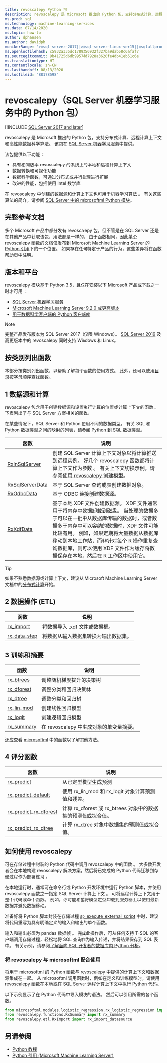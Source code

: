 ```yaml
---
title: revoscalepy Python 包
description: revoscalepy 是 Microsoft 推出的 Python 包，支持分布式计算、远程计算上下文和高性能数据科学算法。
ms.prod: sql
ms.technology: machine-learning-services
ms.date: 07/14/2020
ms.topic: how-to
author: dphansen
ms.author: davidph
monikerRange: '>=sql-server-2017||>=sql-server-linux-ver15||=sqlallproducts-allversions'
ms.openlocfilehash: c5932a335dc1789256932f327ba9dab58c6afaf7
ms.sourcegitcommit: 9b41725d6db9957dd7928a3620fe4db41eb51c6e
ms.translationtype: HT
ms.contentlocale: zh-CN
ms.lasthandoff: 08/13/2020
ms.locfileid: "88178598"
---
```

# <a name="revoscalepy-python-package-in-sql-server-machine-learning-services"></a>revoscalepy（SQL Server 机器学习服务中的 Python 包）
[!INCLUDE [SQL Server 2017 and later](../../includes/applies-to-version/sqlserver2017.md)]

revoscalepy 是 Microsoft 推出的 Python 包，支持分布式计算、远程计算上下文和高性能数据科学算法。 该包在 [SQL Server 机器学习服务](../sql-server-machine-learning-services.md)中提供。

该包提供以下功能：

+ 具有相同版本 revoscalepy 的系统上的本地和远程计算上下文 
+ 数据转换和可视化功能
+ 数据科学函数，可通过分布式或并行处理进行扩展
+ 改进的性能，包括使用 Intel 数学库

在 revoscalepy 中创建的数据源和计算上下文也可用于机器学习算法  。 有关这些算法的简介，请参阅 [SQL Server 中的 microsoftml Python 模块](ref-py-microsoftml.md)。

## <a name="full-reference-documentation"></a>完整参考文档

多个 Microsoft 产品中都分发有 revoscalepy 包，但不管是在 SQL Server 还是在其他产品中获取该包，用法都是一样的。 由于函数相同，因此[单个 revoscalepy 函数的文档](https://docs.microsoft.com/machine-learning-server/python-reference/revoscalepy/revoscalepy-package)仅发布到 Microsoft Machine Learning Server 的 [Python 引用](https://docs.microsoft.com/machine-learning-server/python-reference/introducing-python-package-reference)下的一个位置。 如果存在任何特定于产品的行为，这些差异将在函数帮助页中注明。

## <a name="versions-and-platforms"></a>版本和平台

revoscalepy 模块基于 Python 3.5，且仅在安装以下 Microsoft 产品或下载之一时才可用  ：

+ [SQL Server 机器学习服务](../install/sql-machine-learning-services-windows-install.md)
+ [Microsoft Machine Learning Server 9.2.0 或更高版本](https://docs.microsoft.com/machine-learning-server/)
+ [用于数据科学客户端的 Python 客户端库](setup-python-client-tools-sql.md)

> [!NOTE]
> 完整产品发布版本为 SQL Server 2017（仅限 Windows）。 [SQL Server 2019](../../linux/sql-server-linux-setup-machine-learning.md) 及高更版本中的 revoscalepy 同时支持 Windows 和 Linux。

## <a name="functions-by-category"></a>按类别列出函数

本部分按类别列出函数，以帮助了解每个函数的使用方式。 此外，还可以使用[目录](https://docs.microsoft.com/machine-learning-server/python-reference/introducing-python-package-reference)按字母顺序查找函数。

## <a name="1-data-source-and-compute"></a>1 数据源和计算

revoscalepy 包含用于创建数据源和设置执行计算的位置或计算上下文的函数   。 下表列出了与 SQL Server 方案相关的函数。

在某些情况下，SQL Server 和 Python 使用不同的数据类型。 有关 SQL 和 Python 数据类型之间的映射的列表，请参阅 [Python 到 SQL 数据类型](python-libraries-and-data-types.md)。

| 函数| 说明|
| ------- | ---------- |
| [RxInSqlServer](https://docs.microsoft.com/machine-learning-server/python-reference/revoscalepy/rxinsqlserver) |  创建 SQL Server 计算上下文对象以将计算推送到远程实例。 好几个 revoscalepy 函数都将计算上下文作为参数  。 有关上下文切换示例，请参阅[使用 revoscalepy 创建模型](../tutorials/use-python-revoscalepy-to-create-model.md)。|
| [RxSqlServerData](https://docs.microsoft.com/machine-learning-server/python-reference/revoscalepy/rxsqlserverdata) | 基于 SQL Server 查询或表创建数据对象。 |
| [RxOdbcData](https://docs.microsoft.com/machine-learning-server/python-reference/revoscalepy/rxodbcdata)| 基于 ODBC 连接创建数据源。 |
| [RxXdfData](https://docs.microsoft.com/machine-learning-server/python-reference/revoscalepy/rxxdfdata) | 基于本地 XDF 文件创建数据源。 XDF 文件通常用于将内存中数据卸载到磁盘。 当处理的数据多于可以在一批中从数据库传输的数据时，或者数据多于内存中可以容纳的数据时，XDF 文件可能比较有用。 例如，如果定期将大量数据从数据库移动到本地工作站，而非针对每个 R 操作重复查询数据库，则可以使用 XDF 文件作为缓存将数据保存在本地，然后在 R 工作区中使用它。 |

> [!TIP]
> 如果不熟悉数据源或计算上下文，建议从 Microsoft Machine Learning Server 文档中的[分布式计算](https://docs.microsoft.com/machine-learning-server/r/how-to-revoscaler-distributed-computing)开始。

## <a name="2-data-manipulation-etl"></a>2 数据操作 (ETL)

| 函数 | 说明 |
|----------|-------------|
|[rx_import](https://docs.microsoft.com/machine-learning-server/python-reference/revoscalepy/rx-import) | 将数据导入 .xdf 文件或数据框。|
|[rx_data_step](https://docs.microsoft.com/machine-learning-server/python-reference/revoscalepy/rx-data-step) | 将数据从输入数据集转换为输出数据集。|

<a name="bkmk_algorithms"></a>

## <a name="3-training-and-summarization"></a>3 训练和摘要

| 函数| 说明|
| ------- | ---------- |
|[rx_btrees](https://docs.microsoft.com/machine-learning-server/python-reference/revoscalepy/rx-btrees) | 调整随机梯度提升的决策树|
|[rx_dforest](https://docs.microsoft.com/machine-learning-server/python-reference/revoscalepy/rx-dforest) | 调整分类和回归决策林|
|[rx_dtree](https://docs.microsoft.com/machine-learning-server/python-reference/revoscalepy/rx-dtree) | 调整分类和回归树 |
|[rx_lin_mod](https://docs.microsoft.com/machine-learning-server/python-reference/revoscalepy/rx-lin-mod) | 创建线性回归模型|
|[rx_logit](https://docs.microsoft.com/machine-learning-server/python-reference/revoscalepy/rx-logit) | 创建逻辑回归模型|
|[rx_summary](https://docs.microsoft.com/machine-learning-server/python-reference/revoscalepy/rx-summary) | 在 revoscalepy 中生成对象的单变量摘要。|

还应查看 [microsoftml](https://docs.microsoft.com/machine-learning-server/python-reference/microsoftml/microsoftml-package) 中的函数以了解其他方法。

<a name="ml-scoring"></a>

## <a name="4-scoring-functions"></a>4 评分函数

| 函数| 说明|
| ------- | ---------- |
| [rx_predict](https://docs.microsoft.com/machine-learning-server/python-reference/revoscalepy/rx-predict) | 从已定型模型生成预测|) | 从已定型模型生成预测，并可用于实时评分。 |
|[rx_predict_default](https://docs.microsoft.com/machine-learning-server/python-reference/revoscalepy/rx-predict-default) | 使用 rx_lin_mod 和 rx_logit 对象计算预测值和残差。 |
|[rx_predict_rx_dforest](https://docs.microsoft.com/machine-learning-server/python-reference/revoscalepy/rx-predict-rx-dforest) | 计算 rx_dforest 或 rx_btrees 对象中的数据集的预测值或拟合值。 |
|[rx_predict_rx_dtree](https://docs.microsoft.com/machine-learning-server/python-reference/revoscalepy/rx-predict-rx-dtree) | 计算 rx_dtree 对象中数据集的预测值或拟合值。 |

## <a name="how-to-work-with-revoscalepy"></a>如何使用 revoscalepy

可在存储过程中封装的 Python 代码中调用 revoscalepy 中的函数  。 大多数开发者会在本地构建 revoscalepy 解决方案，然后将已完成的 Python 代码迁移到存储过程作为部署练习  。

在本地运行时，通常可在命令行或 Python 开发环境中运行 Python 脚本，并使用 revoscalepy 函数之一指定 SQL Server 计算上下文  。 可将远程计算上下文用于整个代码或单个函数。 例如，你可能希望将模型定型卸载到服务器上以使用最新数据并避免数据移动。

准备好将 Python 脚本封装在存储过程 [sp_execute_external_script](https://docs.microsoft.com/sql/relational-databases/system-stored-procedures/sp-execute-external-script-transact-sql) 中时，建议将代码重写为具有明确定义的输入和输出的单个函数。 

输入和输出必须为 pandas 数据帧  。 完成此操作后，可从任何支持 T-SQL 的客户端调用存储过程，轻松地将 SQL 查询作为输入传递，并将结果保存到 SQL 表中。 有关示例，请参阅[了解面向 SQL 开发者的数据库内 Python 分析](../tutorials/python-taxi-classification-introduction.md)。

### <a name="using-revoscalepy-with-microsoftml"></a>将 revoscalepy 与 microsoftml 配合使用

将用于 [microsoftml](ref-py-microsoftml.md) 的 Python 函数与 revoscalepy 中提供的计算上下文和数据源集成在一起。 从 microsoftml 调用函数时，例如在定义和训练模型时，请使用 revoscalepy 函数在本地或在 SQL Server 远程计算上下文中执行 Python 代码。

以下示例显示了在 Python 代码中导入模块的语法。 然后可以引用所需的各个函数。

```python
from microsoftml.modules.logistic_regression.rx_logistic_regression import rx_logistic_regression
from revoscalepy.functions.RxSummary import rx_summary
from revoscalepy.etl.RxImport import rx_import_datasource
```

## <a name="see-also"></a>另请参阅

+ [Python 教程](../tutorials/sql-server-python-tutorials.md)
+ [Python 引用 (Microsoft Machine Learning Server)](https://docs.microsoft.com/machine-learning-server/python-reference/introducing-python-package-reference)
